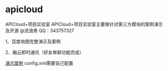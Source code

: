 # apicloud
APICloud+项目实验室
APICloud+项目实验室主要做针对第三方模块的案例演示及开源   @流浪男   QQ：343757327

1、百度地图完整演示及案例

2、融云即时通讯（好友单聊功能完成）

[演示案例](http://community.apicloud.com/bbs/forum.php?mod=viewthread&tid=14956)
config.xml需要自己配置
